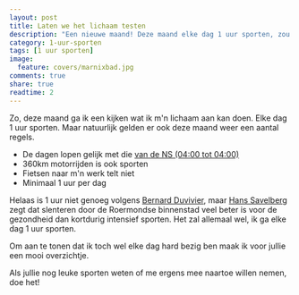 ```yaml
---
layout: post
title: Laten we het lichaam testen
description: "Een nieuwe maand! Deze maand elke dag 1 uur sporten, zou Adriaan het volhouden?"
category: 1-uur-sporten
tags: [1 uur sporten]
image:
  feature: covers/marnixbad.jpg
comments: true
share: true
readtime: 2
---
```


Zo, deze maand ga ik een kijken wat ik m'n lichaam aan kan doen. Elke dag 1 uur sporten. Maar natuurlijk gelden er ook deze maand weer een aantal regels.

 * De dagen lopen gelijk met die [van de NS (04:00 tot 04:00)](http://nl.wikipedia.org/wiki/Dag#Begin_van_de_dag)
 * 360km motorrijden is ook sporten
 * Fietsen naar m'n werk telt niet
 * Minimaal 1 uur per dag

Helaas is 1 uur niet genoeg volgens [Bernard Duvivier](http://medischcontact.artsennet.nl/actueel/nieuws/nieuwsbericht/128199/een-uur-sport-per-dag-is-niet-genoeg.htm), maar [Hans Savelberg](http://www.dichtbij.nl/roermond/regionaal-nieuws/artikel/2627372/-stop-onmiddellijk-met-een-half-uur-bewegen-per-dag.aspx) zegt dat slenteren door de Roermondse binnenstad veel beter is voor de gezondheid dan kortdurig intensief sporten. Het zal allemaal wel, ik ga elke dag 1 uur sporten.

Om aan te tonen dat ik toch wel elke dag hard bezig ben maak ik voor jullie een mooi overzichtje.

Als jullie nog leuke sporten weten of me ergens mee naartoe willen nemen, doe het!
